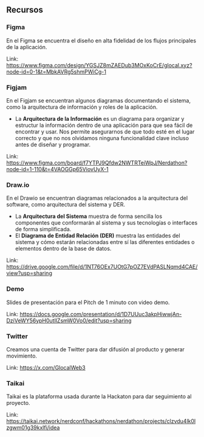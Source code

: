 ## Recursos

### Figma

En el Figma se encuentra el diseño en alta fidelidad de los flujos principales de la aplicación.

Link: https://www.figma.com/design/YGSJZ8mZAEDub3MOxKoCrE/glocal.xyz?node-id=0-1&t=MbkAVRg5shmPWiCg-1

### Figjam

En el Figjam se encuentran algunos diagramas documentando el sistema, como la arquitectura de información y roles de la aplicación.

- La **Arquitectura de la Información** es un diagrama para organizar y estructur la información dentro de una aplicación para que sea fácil de encontrar y usar. Nos permite asegurarnos de que todo esté en el lugar correcto y que no nos olvidamos ninguna funcionalidad clave incluso antes de diseñar y programar.

Link: https://www.figma.com/board/f7YTPJ9Qfdw2NWTRTeiWpJ/Nerdathon?node-id=1-110&t=4VAOGGp65ViovUyX-1

### Draw.io

En el Drawio se encuentran diagramas relacionados a la arquitectura del software, como arquitectura del sistema y DER.

- La **Arquitectura del Sistema** muestra de forma sencilla los componentes que conformarán al sistema y sus tecnologías o interfaces de forma simplificada.
- El **Diagrama de Entidad Relación (DER)** muestra las entidades del sistema y cómo estarán relacionadas entre sí las diferentes entidades o elementos dentro de la base de datos.

Link: https://drive.google.com/file/d/1NT76OEx7UOtG7pOZ7EVdPASLNqmd4CAE/view?usp=sharing

### Demo

Slides de presentación para el Pitch de 1 minuto con video demo.

Link: https://docs.google.com/presentation/d/1D7UUuc3akpHiwwjAn-DziVeWY56ypH0utlIZsmW0Vo0/edit?usp=sharing

### Twitter

Creamos una cuenta de Twitter para dar difusión al producto y generar movimiento.

Link: https://x.com/GlocalWeb3

### Taikai

Taikai es la plataforma usada durante la Hackaton para dar seguimiento al proyecto.

Link: https://taikai.network/nerdconf/hackathons/nerdathon/projects/clzvdu4lk0lzgwm01g39kxlfi/idea

